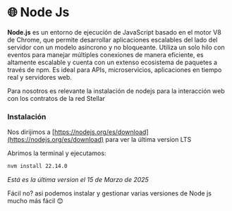 # 🌐 Node Js

**Node.js** es un entorno de ejecución de JavaScript basado en el motor V8 de Chrome, que permite desarrollar aplicaciones escalables del lado del servidor con un modelo asíncrono y no bloqueante. Utiliza un solo hilo con eventos para manejar múltiples conexiones de manera eficiente, es altamente escalable y cuenta con un extenso ecosistema de paquetes a través de npm. Es ideal para APIs, microservicios, aplicaciones en tiempo real y servidores web.

Para nosotros es relevante la instalación de nodejs para la interacción web con los contratos de la red Stellar



### Instalación

Nos dirijimos a [https://nodejs.org/es/download](https://nodejs.org/es/download) para ver la última version LTS

Abrimos la terminal y ejecutamos:

```bash
nvm install 22.14.0 
```

_Está es la última version el 15 de Marzo de 2025_

Fácil no? asi podemos instalar y gestionar varias versiones de Node js mucho más fácil 😊